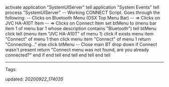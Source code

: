 activate application "SystemUIServer"
tell application "System Events"
  tell process "SystemUIServer"
    -- Working CONNECT Script.  Goes through the following:
    -- Clicks on Bluetooth Menu (OSX Top Menu Bar)
    --    => Clicks on JVC HA-A10T Item
    --      => Clicks on Connect Item
    set btMenu to (menu bar item 1 of menu bar 1 whose description contains "Bluetooth")
    tell btMenu
      click
      tell (menu item "JVC HA-A10T" of menu 1)
        click
        if exists menu item "Connect" of menu 1 then
          click menu item "Connect" of menu 1
          return "Connecting…"
        else
          click btMenu -- Close main BT drop down if Connect wasn't present
          return "Connect menu was not found, are you already connected?"
        end if
      end tell
    end tell
  end tell
end tell

<!--- RESOURCES & SOURCES -->

* * *
Tags: 

updated: *20200922_174035*

[1]: https://coderwall.com/p/fyfp0w/applescript-to-connect-bluetooth-headphones "AppleScript to Connect BlueTooth Headphones"
